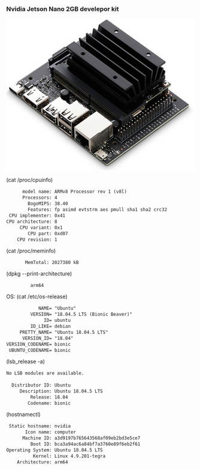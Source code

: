 ### Nvidia Jetson Nano 2GB develepor kit

![Nvidia_jetson](../imgs/Nvidia_jetson.jpg)

(cat /proc/cpuinfo)

          model name: ARMv8 Processor rev 1 (v8l)
          Processors: 4
            BogoMIPS: 38.40
            Features: fp asimd evtstrm aes pmull sha1 sha2 crc32
     CPU implementer: 0x41
    CPU architecture: 8
         CPU variant: 0x1
            CPU part: 0xd07
        CPU revision: 1
 

(cat /proc/meminfo)


           MemTotal: 2027380 kB


(dpkg --print-architecture)

             arm64
 
OS:
(cat /etc/os-release)

    
                NAME= "Ubuntu"
             VERSION= "18.04.5 LTS (Bionic Beaver)"
                  ID= ubuntu
             ID_LIKE= debian
         PRETTY_NAME= "Ubuntu 18.04.5 LTS"
          VERSION_ID= "18.04"
    VERSION_CODENAME= bionic
     UBUNTU_CODENAME= bionic
 
(lsb_release -a)

    No LSB modules are available.

      Distributor ID: Ubuntu
         Description: Ubuntu 18.04.5 LTS
             Release: 18.04
            Codename: bionic
 
(hostnamectl)

     Static hostname: nvidia
           Icon name: computer
          Machine ID: a3d9197b765643568af09eb2bd3e5ce7
             Boot ID: bca3a94ac6a84bf7a3760e89f6eb2f61
    Operating System: Ubuntu 18.04.5 LTS
              Kernel: Linux 4.9.201-tegra
        Architecture: arm64
